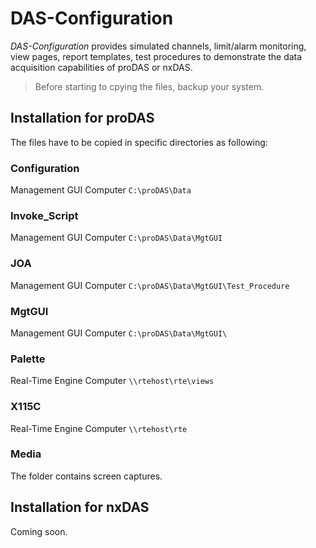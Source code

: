 # DAS-Configuration

*DAS-Configuration* provides simulated channels, limit/alarm monitoring, view pages, report templates, test procedures to demonstrate the data acquisition capabilities of proDAS or nxDAS.

> Before starting to cpying the files, backup your system.

## Installation for proDAS

The files have to be copied in specific directories as following:

### Configuration

Management GUI Computer  `C:\proDAS\Data`

### Invoke_Script

Management GUI Computer  `C:\proDAS\Data\MgtGUI`

### JOA

Management GUI Computer  `C:\proDAS\Data\MgtGUI\Test_Procedure`

### MgtGUI

Management GUI Computer  `C:\proDAS\Data\MgtGUI\`

### Palette

Real-Time Engine Computer  `\\rtehost\rte\views`

### X115C

Real-Time Engine Computer  `\\rtehost\rte`

### Media

The folder contains screen captures.

## Installation for nxDAS
Coming soon.
